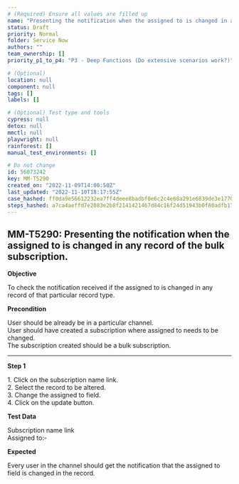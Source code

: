 ```yaml
---
# (Required) Ensure all values are filled up
name: "Presenting the notification when the assigned to is changed in any record of the bulk subscription."
status: Draft
priority: Normal
folder: Service Now
authors: ""
team_ownership: []
priority_p1_to_p4: "P3 - Deep Functions (Do extensive scenarios work?)"

# (Optional)
location: null
component: null
tags: []
labels: []

# (Optional) Test type and tools
cypress: null
detox: null
mmctl: null
playwright: null
rainforest: []
manual_test_environments: []

# Do not change
id: 56073242
key: MM-T5290
created_on: "2022-11-09T14:00:50Z"
last_updated: "2022-11-10T18:17:55Z"
case_hashed: ff0da9e56612232ea7ff4deee8badbf0e6c2c4e68a291e6839de3e1770f53fe606525ff726c8d616c19526a03923f739
steps_hashed: a7ca4aeffd7e2083e2b8f2141421467d84c16f24d51943b0f80adfb173b4b1c7912c7144b60db042e54baf658cb8304a
---
```


<!-- (Auto-generated) Based on frontmatter's "key" and "name" -->

## MM-T5290: Presenting the notification when the assigned to is changed in any record of the bulk subscription.

**Objective**

To check the notification received if the assigned to is changed in any record of that particular record type.

**Precondition**

User should be already be in a particular channel.\
User should have created a subscription where assigned to needs to be changed.\
The subscription created should be a bulk subscription.

---

**Step 1**

1\. Click on the subscription name link.\
2\. Select the record to be altered.\
3\. Change the assigned to field.\
4\. Click on the update button.

**Test Data**

Subscription name link\
Assigned to:-

**Expected**

Every user in the channel should get the notification that the assigned to field is changed in the record.
